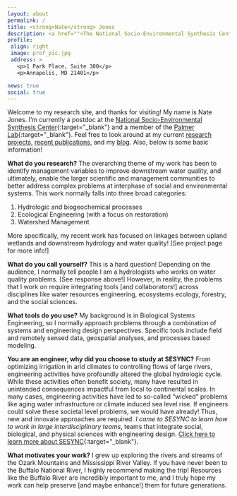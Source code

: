 ```yaml
---
layout: about
permalink: /
title: <strong>Nate</strong> Jones
description: <a href="">The National Socio-Environmental Synthesis Center</a>. University of Maryland
profile:
 align: right
 image: prof_pic.jpg
 address: >
   <p>1 Park Place, Suite 300</p> 
   <p>Annapolis, MD 21401</p>

news: true
social: true
---
```


Welcome to my research site, and thanks for visiting! My name is Nate Jones. I’m currently a postdoc at the [National Socio-Environmental Synthesis Center](https://www.sesync.org/users/njones){:target="\_blank"} and a member of the [Palmer Lab](https://palmerlab.umd.edu/){:target="\_blank"}. Feel free to look around at my current [research projects](/projects/), [recent publications](/publications/), and my [blog](/blog/). Also, below is some basic information!

**What do you research?** The overarching theme of my work has been to identify management variables to improve downstream water quality, and ultimately, enable the larger scientific and management communities to better address complex problems at interphase of social and environmental systems. This work normally falls into three broad categories: 
1. Hydrologic and biogeochemical processes
2. Ecological Engineering (with a focus on restoration)
3. Watershed Management

More specifically, my recent work has focused on linkages between upland wetlands and downstream hydrology and water quality! [See project page for more info!] 

**What do you call yourself?** This is a hard question! Depending on the audience, I normally tell people I am a hydrologists who works on water quality problems. [See response above!] However, in reality, the problems that I work on require integrating tools [and collaborators!] across disciplines like water resources engineering, ecosystems ecology, forestry, and the social sciences.

**What tools do you use?** My background is in Biological Systems Engineering, so I normally approach problems through a combination of systems and engineering design perspectives. Specific tools include field and remotely sensed data, geospatial analyses, and processes based modeling. 

**You are an engineer, why did you choose to study at SESYNC?** From optimizing irrigation in arid climates to controlling flows of large rivers, engineering activities have profoundly altered the global hydrologic cycle. While these activities often benefit society, many have resulted in unintended consequences impactful from local to continental scales. In many cases, engineering activities have led to so-called “wicked” problems like aging water infrastructure or climate induced sea level rise. If engineers could solve these societal level problems, we would have already!  Thus, new and innovate approaches are required. *I came to SESYNC to learn how to work in large interdisciplinary teams*, teams that integrate social, biological, and physical sciences with engineering design. [Click here to learn more about SESYNC](sesync.org){:target="\_blank"}. 

**What motivates your work?** I grew up exploring the rivers and streams of the Ozark Mountains and Mississippi River Valley. If you have never been to the Buffalo National River, I highly recommend making the trip! Resources like the Buffalo River are incredibly important to me, and I truly hope my work can help preserve [and maybe enhance!] them for future generations.
